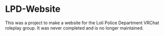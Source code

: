 # LPD-Website
This was a project to make a website for the Loli Police Department VRChat roleplay group. It was never completed and is no longer maintained.
